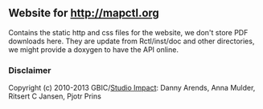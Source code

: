 ## Website for http://mapctl.org

Contains the static http and css files for the website, we don't store PDF downloads here. They are 
update from Rctl/inst/doc and other directories, we might provide a doxygen to have the API online.

### Disclaimer

Copyright (c) 2010-2013 GBIC/[Studio Impact](http://studioimpact.nl): Danny Arends, Anna Mulder, Ritsert C Jansen, Pjotr Prins

